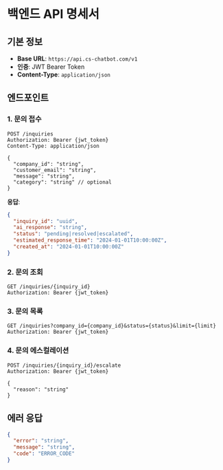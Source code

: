 # 백엔드 API 명세서

## 기본 정보
- **Base URL**: `https://api.cs-chatbot.com/v1`
- **인증**: JWT Bearer Token
- **Content-Type**: `application/json`

## 엔드포인트

### 1. 문의 접수
```http
POST /inquiries
Authorization: Bearer {jwt_token}
Content-Type: application/json

{
  "company_id": "string",
  "customer_email": "string", 
  "message": "string",
  "category": "string" // optional
}
```

**응답**:
```json
{
  "inquiry_id": "uuid",
  "ai_response": "string",
  "status": "pending|resolved|escalated",
  "estimated_response_time": "2024-01-01T10:00:00Z",
  "created_at": "2024-01-01T10:00:00Z"
}
```

### 2. 문의 조회
```http
GET /inquiries/{inquiry_id}
Authorization: Bearer {jwt_token}
```

### 3. 문의 목록
```http
GET /inquiries?company_id={company_id}&status={status}&limit={limit}
Authorization: Bearer {jwt_token}
```

### 4. 문의 에스컬레이션
```http
POST /inquiries/{inquiry_id}/escalate
Authorization: Bearer {jwt_token}

{
  "reason": "string"
}
```

## 에러 응답
```json
{
  "error": "string",
  "message": "string", 
  "code": "ERROR_CODE"
}
```
